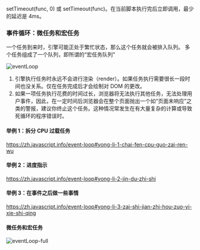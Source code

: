 setTimeout(func, 0) 或 setTimeout(func)。在当前脚本执行完后立即调用，最少的延迟是 4ms。

### 事件循环：微任务和宏任务

一个任务到来时，引擎可能正处于繁忙状态，那么这个任务就会被排入队列。 多个任务组成了一个队列，即所谓的“宏任务队列”

![eventLoop](https://zh.javascript.info/article/event-loop/eventLoop.svg)

1. 引擎执行任务时永远不会进行渲染（render）。如果任务执行需要很长一段时间也没关系。仅在任务完成后才会绘制对 DOM 的更改。
2. 如果一项任务执行花费的时间过长，浏览器将无法执行其他任务，无法处理用户事件，因此，在一定时间后浏览器会在整个页面抛出一个如“页面未响应”之类的警报，建议你终止这个任务。这种情况常发生在有大量复杂的计算或导致死循环的程序错误时。

#### 举例 1：拆分 CPU 过载任务

https://zh.javascript.info/event-loop#yong-li-1-chai-fen-cpu-guo-zai-ren-wu

#### 举例 2：进度指示

https://zh.javascript.info/event-loop#yong-li-2-jin-du-zhi-shi

#### 举例 3：在事件之后做一些事情

https://zh.javascript.info/event-loop#yong-li-3-zai-shi-jian-zhi-hou-zuo-yi-xie-shi-qing

#### 微任务和宏任务

![eventLoop-full](https://zh.javascript.info/article/event-loop/eventLoop-full.svg)
